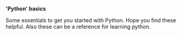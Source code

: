 **'Python' basics**

Some essentials to get you started with Python. Hope you find these helpful. Also these can be a reference for learning python.
